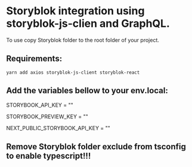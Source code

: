 # Storyblok integration using storyblok-js-clien and GraphQL.

To use copy Storyblok folder to the root folder of your project.

## Requirements:

`yarn add axios storyblok-js-client storyblok-react`

## Add the variables bellow to your env.local:

STORYBOOK_API_KEY = ""

STORYBOOK_PREVIEW_KEY = ""

NEXT_PUBLIC_STORYBOOK_API_KEY = ""

## Remove Storyblok folder exclude from tsconfig to enable typescript!!!
